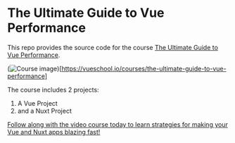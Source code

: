 # The Ultimate Guide to Vue Performance

This repo provides the source code for the course [The Ultimate Guide to Vue Performance](https://vueschool.io/courses/the-ultimate-guide-to-vue-performance).

(![Course image](https://vueschool.io/storage/media/942ee566fc0a6ec6c7d57bec1171fe6e/The-Ultimate-Guide-to-Vue-Performance.jpeg))[https://vueschool.io/courses/the-ultimate-guide-to-vue-performance]

The course includes 2 projects:

1. A Vue Project
2. and a Nuxt Project

[Follow along with the video course today to learn strategies for making your Vue and Nuxt apps blazing fast!](https://vueschool.io/courses/the-ultimate-guide-to-vue-performance)